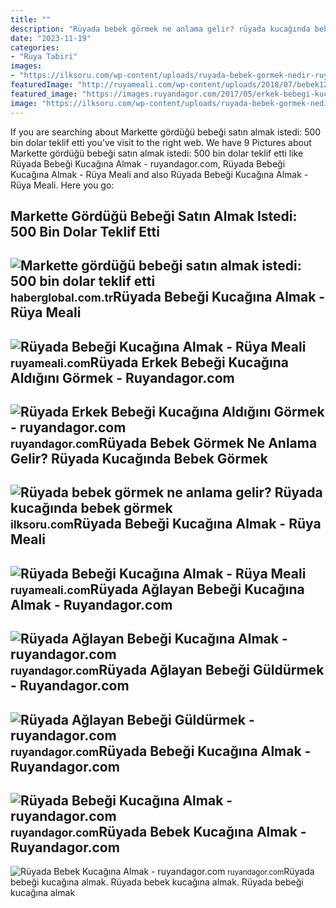 ```yaml
---
title: ""
description: "Rüyada bebek görmek ne anlama gelir? rüyada kucağında bebek görmek"
date: "2023-11-19"
categories:
- "Ruya Tabiri"
images:
- "https://ilksoru.com/wp-content/uploads/ruyada-bebek-gormek-nedir-ruyada-bebegi-kucagina-almak-nedir-768x432.jpg"
featuredImage: "http://ruyameali.com/wp-content/uploads/2018/07/bebek12-1-1024x576.jpg"
featured_image: "https://images.ruyandagor.com/2017/05/erkek-bebegi-kucagina-aldigini-gormek-2140.jpg"
image: "https://ilksoru.com/wp-content/uploads/ruyada-bebek-gormek-nedir-ruyada-bebegi-kucagina-almak-nedir-768x432.jpg"
---
```


If you are searching about Markette gördüğü bebeği satın almak istedi: 500 bin dolar teklif etti you've visit to the right web. We have 9 Pictures about Markette gördüğü bebeği satın almak istedi: 500 bin dolar teklif etti like Rüyada Bebeği Kucağına Almak - ruyandagor.com, Rüyada Bebeği Kucağına Almak - Rüya Meali and also Rüyada Bebeği Kucağına Almak - Rüya Meali. Here you go:

Markette Gördüğü Bebeği Satın Almak Istedi: 500 Bin Dolar Teklif Etti
---------------------------------------------------------------------

 ![Markette gördüğü bebeği satın almak istedi: 500 bin dolar teklif etti](https://i.haberglobal.com.tr/storage/files/images/2022/01/23/markette-gordugu-bebegi-satin-almak-istedi-500-bin-dolar-teklif-etti-Bjk0.jpg) <small>haberglobal.com.tr</small>Rüyada Bebeği Kucağına Almak - Rüya Meali
-----------------------------------------

 ![Rüyada Bebeği Kucağına Almak - Rüya Meali](http://ruyameali.com/wp-content/uploads/2018/07/bebek13-1-1140x640.jpg) <small>ruyameali.com</small>Rüyada Erkek Bebeği Kucağına Aldığını Görmek - Ruyandagor.com
-------------------------------------------------------------

 ![Rüyada Erkek Bebeği Kucağına Aldığını Görmek - ruyandagor.com](https://images.ruyandagor.com/2017/05/erkek-bebegi-kucagina-aldigini-gormek-2140.jpg) <small>ruyandagor.com</small>Rüyada Bebek Görmek Ne Anlama Gelir? Rüyada Kucağında Bebek Görmek
------------------------------------------------------------------

 ![Rüyada bebek görmek ne anlama gelir? Rüyada kucağında bebek görmek](https://ilksoru.com/wp-content/uploads/ruyada-bebek-gormek-nedir-ruyada-bebegi-kucagina-almak-nedir-768x432.jpg) <small>ilksoru.com</small>Rüyada Bebeği Kucağına Almak - Rüya Meali
-----------------------------------------

 ![Rüyada Bebeği Kucağına Almak - Rüya Meali](http://ruyameali.com/wp-content/uploads/2018/07/bebek12-1-1024x576.jpg) <small>ruyameali.com</small>Rüyada Ağlayan Bebeği Kucağına Almak - Ruyandagor.com
-----------------------------------------------------

 ![Rüyada Ağlayan Bebeği Kucağına Almak - ruyandagor.com](https://images.ruyandagor.com/2017/05/aglayan-bebegi-kucagina-almak-1457.jpg) <small>ruyandagor.com</small>Rüyada Ağlayan Bebeği Güldürmek - Ruyandagor.com
------------------------------------------------

 ![Rüyada Ağlayan Bebeği Güldürmek - ruyandagor.com](https://images.ruyandagor.com/2017/05/aglayan-bebegi-guldurmek-2139.jpg) <small>ruyandagor.com</small>Rüyada Bebeği Kucağına Almak - Ruyandagor.com
---------------------------------------------

 ![Rüyada Bebeği Kucağına Almak - ruyandagor.com](https://images.ruyandagor.com/2017/04/bebegi-kucagina-almak-1911.jpg) <small>ruyandagor.com</small>Rüyada Bebek Kucağına Almak - Ruyandagor.com
--------------------------------------------

 ![Rüyada Bebek Kucağına Almak - ruyandagor.com](https://images.ruyandagor.com/2017/04/bebek-kucagina-almak-1448.jpg) <small>ruyandagor.com</small>Rüyada bebeği kucağına almak. Rüyada bebek kucağına almak. Rüyada bebeği kucağına almak
